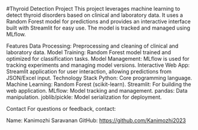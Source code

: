#Thyroid Detection Project
This project leverages machine learning to detect thyroid disorders based on clinical and laboratory data. It uses a Random Forest model for predictions and provides an interactive interface built with Streamlit for easy use. The model is tracked and managed using MLflow.

Features
Data Processing: Preprocessing and cleaning of clinical and laboratory data.
Model Training: Random Forest model trained and optimized for classification tasks.
Model Management: MLflow is used for tracking experiments and managing model versions.
Interactive Web App: Streamlit application for user interaction, allowing predictions from JSON/Excel input.
Technology Stack
Python: Core programming language.
Machine Learning: Random Forest (scikit-learn).
Streamlit: For building the web application.
MLflow: Model tracking and management.
pandas: Data manipulation.
joblib/pickle: Model serialization for deployment.

Contact
For questions or feedback, contact:

Name: Kanimozhi Saravanan
GitHub: https://github.com/Kanimozhi2023
